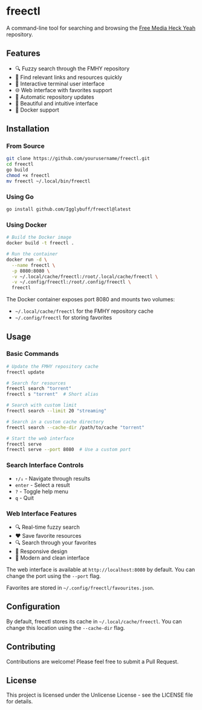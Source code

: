 # freectl

A command-line tool for searching and browsing the [Free Media Heck Yeah](https://www.reddit.com/r/FREEMEDIAHECKYEAH/wiki/index) repository.

## Features

- 🔍 Fuzzy search through the FMHY repository
- 🎯 Find relevant links and resources quickly
- 📱 Interactive terminal user interface
- 🌐 Web interface with favorites support
- 🔄 Automatic repository updates
- 🎨 Beautiful and intuitive interface
- 🐳 Docker support

## Installation

### From Source

```bash
git clone https://github.com/yourusername/freectl.git
cd freectl
go build
chmod +x freectl
mv freectl ~/.local/bin/freectl
```

### Using Go

```bash
go install github.com/Igglybuff/freectl@latest
```

### Using Docker

```bash
# Build the Docker image
docker build -t freectl .

# Run the container
docker run -d \
  --name freectl \
  -p 8080:8080 \
  -v ~/.local/cache/freectl:/root/.local/cache/freectl \
  -v ~/.config/freectl:/root/.config/freectl \
  freectl
```

The Docker container exposes port 8080 and mounts two volumes:
- `~/.local/cache/freectl` for the FMHY repository cache
- `~/.config/freectl` for storing favorites

## Usage

### Basic Commands

```bash
# Update the FMHY repository cache
freectl update

# Search for resources
freectl search "torrent"
freectl s "torrent"  # Short alias

# Search with custom limit
freectl search --limit 20 "streaming"

# Search in a custom cache directory
freectl search --cache-dir /path/to/cache "torrent"

# Start the web interface
freectl serve
freectl serve --port 8080  # Use a custom port
```

### Search Interface Controls

- `↑/↓` - Navigate through results
- `enter` - Select a result
- `?` - Toggle help menu
- `q` - Quit

### Web Interface Features

- 🔍 Real-time fuzzy search
- ❤️ Save favorite resources
- 🔍 Search through your favorites
- 📱 Responsive design
- 🎨 Modern and clean interface

The web interface is available at `http://localhost:8080` by default. You can change the port using the `--port` flag.

Favorites are stored in `~/.config/freectl/favourites.json`.

## Configuration

By default, freectl stores its cache in `~/.local/cache/freectl`. You can change this location using the `--cache-dir` flag.

## Contributing

Contributions are welcome! Please feel free to submit a Pull Request.

## License

This project is licensed under the Unlicense License - see the LICENSE file for details.
